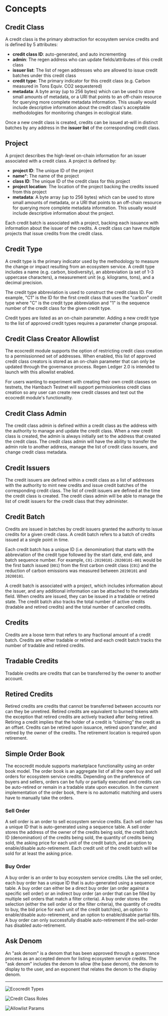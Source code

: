 # Concepts

## Credit Class

A credit class is the primary abstraction for ecosystem service credits and is defined by 5 attributes:
- **credit class ID**: auto-generated, and auto incrementing
- **admin**: The regen address who can update fields/attributes of this credit class
- **issuer list**: The list of regen addresses who are allowed to issue credit batches under this credit class
- **credit type**: The primary indicator for this credit class (e.g. Carbon measured in Tons Equiv. CO2 sequestered)
- **metadata**: A byte array (up to 256 bytes) which can be used to store small amounts of metadata, or a URI that points to an off-chain resource for querying more complete metadata information. This usually would include descriptive information about the credit class's acceptable methodologies for monitoring changes in ecological state.

Once a new credit class is created, credits can be issued at-will in distinct batches by any address in the **issuer list** of the corresponding credit class.

## Project

A project describes the high-level on-chain information for an issuer associated with a credit class. A project is defined by:
- **project ID**: The unique ID of the project
- **name***: The name of the project
- **class ID**: The unique ID of the credit class for this project
- **project location**: The location of the project backing the credits issued from this project
- **metadata**: A byte array (up to 256 bytes) which can be used to store small amounts of metadata, or a URI that points to an off-chain resource for querying more complete metadata information. This usually would include descriptive information about the project.

Each credit batch is associated with a project, backing each issuance with information about the issuer of the credits. A credit class can have multiple projects that issue credits from the credit class.

## Credit Type

A credit type is the primary indicator used by the methodology to measure the change or impact resulting from an ecosystem service. A credit type includes a name (e.g. carbon, biodiversity), an abbreviation (a set of 1-3 uppercase characters), a measurement unit (e.g. kilograms, tons), and a decimal precision.

The credit type abbreviation is used to construct the credit class ID. For example, "C1" is the ID for the first credit class that uses the "carbon" credit type where "C" is the credit type abbreviation and "1" is the sequence number of the credit class for the given credit type.

Credit types are listed as an on-chain parameter. Adding a new credit type to the list of approved credit types requires a parameter change proposal.

## Credit Class Creator Allowlist

The ecocredit module supports the option of restricting credit class creation to a permissionned set of addresses. When enabled, this list of approved credit class creators is stored as an on-chain parameter that can only be updated through the governance process. Regen Ledger 2.0 is intended to launch with this allowlist enabled.

For users wanting to experiment with creating their own credit classes on testnets, the Hambach Testnet will support permissionless credit class creation so any user can create new credit classes and test out the ecocredit module's functionality.

## Credit Class Admin

The credit class admin is defined within a credit class as the address with the authority to manage and update the credit class. When a new credit class is created, the admin is always initially set to the address that created the credit class. The credit class admin will have the ability to transfer the admin role to another address, manage the list of credit class issuers, and change credit class metadata.

## Credit Issuers

The credit issuers are defined within a credit class as a list of addresses with the authority to mint new credits and issue credit batches of the corresponding credit class. The list of credit issuers are defined at the time the credit class is created. The credit class admin will be able to manage the list of credit issuers for the credit class that they administer.

## Credit Batch

Credits are issued in batches by credit issuers granted the authority to issue credits for a given credit class. A credit batch refers to a batch of credits issued at a single point in time.

Each credit batch has a unique ID (i.e. denomination) that starts with the abbreviation of the credit type followed by the start date, end date, and batch sequence number. For example, `C01-20190101-20200101-001` would be the first batch issued (`001`) from the first carbon credit class (`C01`) and the reduction of carbon emissions was measured between `20190101` and `20200101`.

A credit batch is associated with a project, which includes information about the issuer, and any additional information can be attached to the metadata field. When credits are issued, they can be issued in a tradable or retired state. The credit batch also tracks the total number of active credits (tradable and retired credits) and the total number of cancelled credits.

## Credits

Credits are a loose term that refers to any fractional amount of a credit batch. Credits are either tradable or retired and each credit batch tracks the number of tradable and retired credits.

## Tradable Credits

Tradable credits are credits that can be transferred by the owner to another account.

## Retired Credits

Retired credits are credits that cannot be transferred between accounts nor can they be unretired. Retired credits are equivalent to burned tokens with the exception that retired credits are actively tracked after being retired. Retiring a credit implies that the holder of a credit is “claiming” the credit as an offset. Credits can be retired upon issuance, retired upon transfer, and retired by the owner of the credits. The retirement location is required upon retirement.

## Simple Order Book

The ecocredit module supports marketplace functionality using an order book model. The order book is an aggregate list of all the open buy and sell orders for ecosystem service credits. Depending on the preference of buyers and sellers, orders can be fully or partially executed and credits can be auto-retired or remain in a tradable state upon execution. In the current implementation of the order book, there is no automatic matching and users have to manually take the orders.

### Sell Order

A sell order is an order to sell ecosystem service credits. Each sell order has a unique ID that is auto-generated using a sequence table. A sell order stores the address of the owner of the credits being sold, the credit batch ID (denomination) of the credits being sold, the quantity of credits being sold, the asking price for each unit of the credit batch, and an option to enable/disable auto-retirement. Each credit unit of the credit batch will be sold for at least the asking price.

### Buy Order

A buy order is an order to buy ecosystem service credits. Like the sell order, each buy order has a unique ID that is auto-generated using a sequence table. A buy order can either be a direct buy order (an order against a specific sell order) or an indirect buy order (an order that can be filled by multiple sell orders that match a filter criteria). A buy order stores the selection (either the sell order id or the filter criteria), the quantity of credits to buy, the bid price for each unit of the credit batch(es), an option to enable/disable auto-retirement, and an option to enable/disable partial fills. A buy order can only successfully disable auto-retirement if the sell-order has disabled auto-retirement.

## Ask Denom

An "ask denom" is a denom that has been approved through a governance process as an accepted denom for listing ecosystem service credits. The "ask denom" includes the denom to allow (the base denom), the denom to display to the user, and an exponent that relates the denom to the display denom.

---

![Ecocredit Types](./assets/types.png)

![Credit Class Roles](./assets/roles.png)

![Allowlist Params](./assets/params.png)
